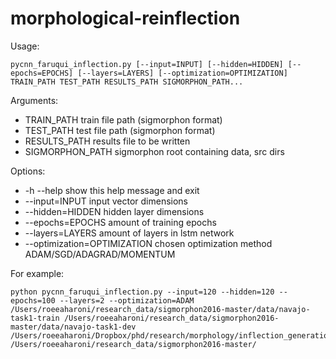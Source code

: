 # morphological-reinflection

Usage:

    pycnn_faruqui_inflection.py [--input=INPUT] [--hidden=HIDDEN] [--epochs=EPOCHS] [--layers=LAYERS] [--optimization=OPTIMIZATION] TRAIN_PATH TEST_PATH RESULTS_PATH SIGMORPHON_PATH...

Arguments:
*  TRAIN_PATH    train file path (sigmorphon format)
*  TEST_PATH     test file path (sigmorphon format)
*  RESULTS_PATH  results file to be written
*  SIGMORPHON_PATH   sigmorphon root containing data, src dirs

Options:
*  -h --help                     show this help message and exit
*  --input=INPUT                 input vector dimensions
*  --hidden=HIDDEN               hidden layer dimensions
*  --epochs=EPOCHS               amount of training epochs
*  --layers=LAYERS               amount of layers in lstm network
*  --optimization=OPTIMIZATION   chosen optimization method ADAM/SGD/ADAGRAD/MOMENTUM

For example:

    python pycnn_faruqui_inflection.py --input=120 --hidden=120 --epochs=100 --layers=2 --optimization=ADAM /Users/roeeaharoni/research_data/sigmorphon2016-master/data/navajo-task1-train /Users/roeeaharoni/research_data/sigmorphon2016-master/data/navajo-task1-dev /Users/roeeaharoni/Dropbox/phd/research/morphology/inflection_generation/results/navajo_results.txt /Users/roeeaharoni/research_data/sigmorphon2016-master/
